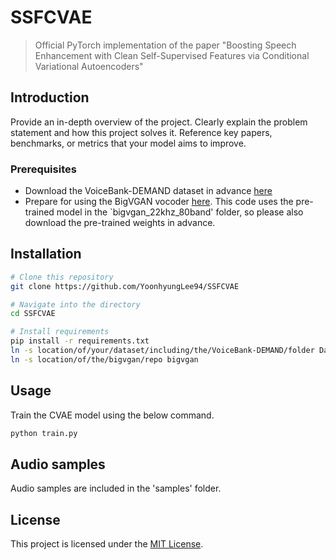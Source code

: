 # SSFCVAE
> Official PyTorch implementation of the paper "Boosting Speech Enhancement with Clean Self-Supervised Features via Conditional Variational Autoencoders"

## Introduction
Provide an in-depth overview of the project. Clearly explain the problem statement and how this project solves it. Reference key papers, benchmarks, or metrics that your model aims to improve.

### Prerequisites
* Download the VoiceBank-DEMAND dataset in advance [here](https://datashare.ed.ac.uk/handle/10283/2791)
* Prepare for using the BigVGAN vocoder [here](https://github.com/NVIDIA/BigVGAN). This code uses the pre-trained model in the `bigvgan_22khz_80band' folder, so please also download the pre-trained weights in advance.

## Installation
```bash
# Clone this repository
git clone https://github.com/YoonhyungLee94/SSFCVAE

# Navigate into the directory
cd SSFCVAE

# Install requirements
pip install -r requirements.txt
ln -s location/of/your/dataset/including/the/VoiceBank-DEMAND/folder Dataset
ln -s location/of/the/bigvgan/repo bigvgan
```

## Usage
Train the CVAE model using the below command.

```python
python train.py
```

## Audio samples
Audio samples are included in the 'samples' folder.

## License
This project is licensed under the [MIT License](LICENSE).
